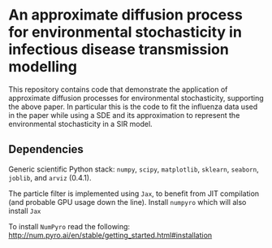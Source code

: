 # An approximate diffusion process for environmental stochasticity in infectious disease transmission modelling

This repository contains code that demonstrate the application of approximate diffusion processes for environmental stochasticity, supporting the above paper. In particular this is the code to fit the influenza data used in the paper while using a SDE and its approximation to represent the environmental stochasticity in a SIR model. 

## Dependencies
Generic scientific Python stack: `numpy`, `scipy`, `matplotlib`, `sklearn`, `seaborn`, `joblib`, and `arviz` (0.4.1).

The particle filter is implemented using `Jax`, to benefit from JIT compilation (and probable GPU usage down the line). Install `numpyro` which will also install `Jax`

To install `NumPyro` read the following:
http://num.pyro.ai/en/stable/getting_started.html#installation 